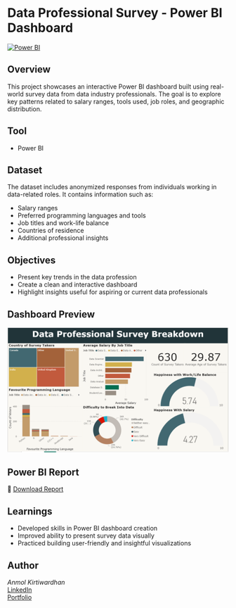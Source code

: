 # Data Professional Survey - Power BI Dashboard
[![Power BI](https://img.shields.io/badge/Built%20With-Power%20BI-blue?logo=powerbi&logoColor=white)]()

## Overview  
This project showcases an interactive Power BI dashboard built using real-world survey data from data industry professionals. The goal is to explore key patterns related to salary ranges, tools used, job roles, and geographic distribution.

## Tool  
- Power BI

## Dataset  
The dataset includes anonymized responses from individuals working in data-related roles. It contains information such as:  
- Salary ranges  
- Preferred programming languages and tools  
- Job titles and work-life balance  
- Countries of residence  
- Additional professional insights

## Objectives  
- Present key trends in the data profession  
- Create a clean and interactive dashboard  
- Highlight insights useful for aspiring or current data professionals

## Dashboard Preview  
![Final Dashboard](https://github.com/Akwardhan/Power-BI-Data-Professional-Survey-Analysis/blob/main/Power%20BI-Report/Screenshot/Final_Dashboard.png)

## Power BI Report  
📁 [Download Report](https://github.com/Akwardhan/Power-BI-Data-Professional-Survey-Analysis/blob/main/Power%20BI-Report/Data-Professional-Survey-Breakdown.pbix)

## Learnings  
- Developed skills in Power BI dashboard creation  
- Improved ability to present survey data visually  
- Practiced building user-friendly and insightful visualizations

## Author  
*Anmol Kirtiwardhan*  
[LinkedIn](https://www.linkedin.com/in/akwardhan/)  
[Portfolio](https://akwardhan.github.io/)
